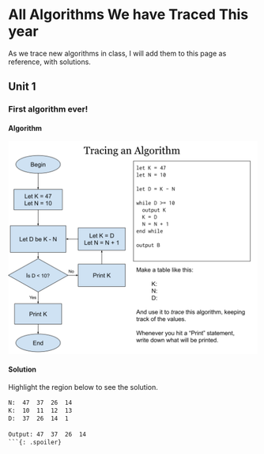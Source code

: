 # All Algorithms We have Traced This year

As we trace new algorithms in class, I will add them to this page as reference, with solutions. 

## Unit 1

### First algorithm ever!

#### Algorithm

![First traced algorithm](algorithm_images/algorithm1.svg)

#### Solution

Highlight the region below to see the solution.

```
N:  47  37  26  14
K:  10  11  12  13
D:  37  26  14  1
 
Output: 47  37  26  14
```{: .spoiler}